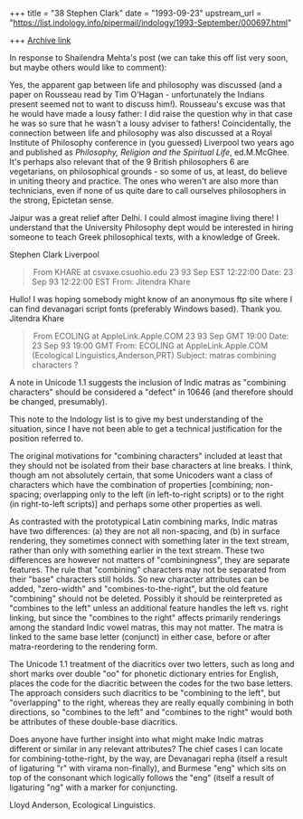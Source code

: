 +++
title = "38 Stephen Clark"
date = "1993-09-23"
upstream_url = "https://list.indology.info/pipermail/indology/1993-September/000697.html"

+++
[Archive link](https://list.indology.info/pipermail/indology/1993-September/000697.html)

In response to Shailendra Mehta's post (we can take this off list very
soon, but maybe others would like to comment):

Yes, the apparent gap between life and philosophy was discussed (and
a paper on Rousseau read by Tim O'Hagan - unfortunately the Indians present
seemed not to want to discuss him!). Rousseau's excuse was that he would
have made a lousy father: I did raise the question why in that case he
was so sure that he wasn't a lousy adviser to fathers! Coincidentally,
the connection between life and philosophy was also discussed at a
Royal Institute of Philosophy conference in (you guessed) Liverpool two
years ago and published as *Philosophy, Religion and the Spiritual Life*,
ed.M.McGhee. It's perhaps also relevant that of the 9 British philosophers
6 are vegetarians, on philosophical grounds - so some of us, at least,
do believe in uniting theory and practice. The ones who weren't are also
more than technicians, even if none of us quite dare to call ourselves
philosophers in the strong, Epictetan sense.

Jaipur was a great relief after Delhi. I could almost imagine living there!
I understand that the University Philosophy dept would be interested in 
hiring someone to teach Greek philosophical texts, with a knowledge of
Greek.

Stephen Clark
Liverpool



> From KHARE at csvaxe.csuohio.edu 23 93 Sep EST 12:22:00
Date: 23 Sep 93 12:22:00 EST
From: Jitendra Khare <KHARE at csvaxe.csuohio.edu>

Hullo! I was hoping somebody might know of an anonymous ftp site where I
can find devanagari script fonts (preferably Windows based).
Thank you. Jitendra Khare




> From ECOLING at AppleLink.Apple.COM 23 93 Sep GMT 19:00
Date: 23 Sep 93 19:00 GMT
From: ECOLING at AppleLink.Apple.COM (Ecological Linguistics,Anderson,PRT)
Subject: matras combining characters ?

A note in Unicode 1.1 suggests the inclusion of Indic matras as "combining
characters" should be considered a "defect" in 10646 (and therefore should be
changed, presumably).

This note to the Indology list is to give my best understanding of the
situation, since I have not been able to get a technical justification for the
position referred to.

The original motivations for "combining characters" included at least that they
should not be isolated from their base characters at line breaks.  I think,
though am not absolutely certain, that some Unicoders want a class of
characters which have the combination of properties [combining; non-spacing;
overlapping only to the left (in left-to-right scripts) or to the right (in
right-to-left scripts)] and perhaps some other properties as well.

As contrasted with the prototypical Latin combining marks, Indic matras have
two differences: (a) they are not all non-spacing, and (b) in surface
rendering, they sometimes connect with something later in the text stream,
rather than only with something earlier in the text stream.  These two
differences are however not matters of "combiningness", they are separate
features.  The rule that "combining" characters may not be separated from their
"base" characters still holds.  So new character attributes can be added,
"zero-width" and "combines-to-the-right", but the old feature "combining"
should not be deleted.   Possibly it should be reinterpreted as "combines to
the left" unless an additional feature handles the left vs. right linking, but
since the "combines to the right" affects primarily renderings among the
standard Indic vowel matras, this may not matter.  The matra is linked to the
same base letter (conjunct) in either case, before or after matra-reordering to
the rendering form.

The Unicode 1.1 treatment of the diacritics over two letters, such as long and
short marks over double "oo" for phonetic dictionary entries for English,
places the code for the diacritic between the codes for the two base letters.
The approach considers such diacritics to be "combining to the left", but
"overlapping" to the right, whereas they are really equally combining in both
directions, so "combines to the left" and "combines to the right" would both be
attributes of these double-base diacritics.

Does anyone have further insight into what might make Indic matras different or
similar in any relevant attributes?  The chief cases I can locate for
combining-tothe-right, by the way, are Devanagari  repha (itself a result of
ligaturing "r" with virama non-finally), and Burmese "eng" which sits on top of
the consonant which logically follows the "eng" (itself a result of ligaturing
"ng" with a marker for conjuncting.

Lloyd Anderson, Ecological Linguistics.









